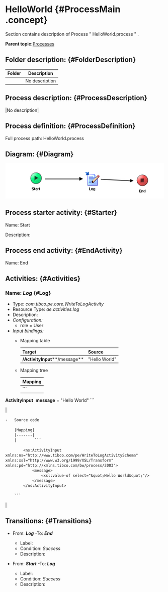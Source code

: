 # HelloWorld {#ProcessMain .concept}

Section contains description of Process " HelloWorld.process " .

**Parent topic:**[Processes](../../projects/EMS_Play1/common/process.md)

## Folder description: {#FolderDescription}

|Folder|Description|
|------|-----------|
| |No description|

## Process description: {#ProcessDescription}

|No description|

## Process definition: {#ProcessDefinition}

Full process path: HelloWorld.process

## Diagram: {#Diagram}

![](HelloWorld.process.png)

## Process starter activity: {#Starter}

Name: Start

Description:

## Process end activity: {#EndActivity}

Name: End

## Activities: {#Activities}

### Name: **_Log_** {#Log}

-   Type: *com.tibco.pe.core.WriteToLogActivity*
-   Resource Type: *ae.activities.log*
-   Description:
-   *Configuration:*
    -   role = User
-   *Input bindings:*
    -   Mapping table

        |Target|Source|
        |------|------|
        |**/ActivityInput****/message**|"Hello World"|

    -   Mapping tree

        |Mapping|
        |-------|
        |        ```

**ActivityInput**
 **message** = "Hello World"
        ```

|

    -   Source code

        |Mapping|
        |-------|
        |        ```

            <ns:ActivityInput xmlns:ns="http://www.tibco.com/pe/WriteToLogActivitySchema" xmlns:xsl="http://www.w3.org/1999/XSL/Transform" xmlns:pd="http://xmlns.tibco.com/bw/process/2003">
                <message>
                    <xsl:value-of select="&quot;Hello World&quot;"/>
                </message>
            </ns:ActivityInput>
        
        ```

|


## Transitions: {#Transitions}

-   From: **_Log_** -To: **_End_**
    -   Label:
    -   Condition: *Success*
    -   Description:

-   From: **_Start_** -To: **_Log_**
    -   Label:
    -   Condition: *Success*
    -   Description:

